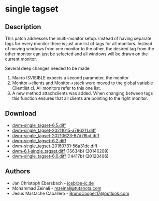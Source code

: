 single tagset
=============

Description
-----------
This patch addresses the multi-monitor setup. Instead of having separate tags
for every monitor there is just one list of tags for all monitors. Instead of
moving windows from one monitor to the other, the desired tag from the other
monitor can just be selected and all windows will be drawn on the current
monitor.

Several deep changes needed to be made:
1. Macro ISVISIBLE expects a second parameter, the monitor
2. Monitor->clients and Monitor->stack were moved to the global variable
   Clientlist cl. All monitors refer to this one list.
3. A new method attachclients was added. When changing between tags this
   function ensures that all clients are pointing to the right monitor.

Download
--------
* [dwm-single\_tagset-6.5.diff](dwm-single_tagset-6.5.diff)
* [dwm-single\_tagset-20211015-a786211.diff](dwm-single_tagset-20211015-a786211.diff)
* [dwm-single\_tagset-20210623-67d76bd.diff](dwm-single_tagset-20210623-67d76bd.diff)
* [dwm-single\_tagset-6.2.diff](dwm-single_tagset-6.2.diff)
* [dwm-single\_tagset-20160731-56a31dc.diff](dwm-single_tagset-20160731-56a31dc.diff)
* [dwm-6.1-single\_tagset.diff](dwm-6.1-single_tagset.diff) (16634b) (20140209)
* [dwm-single\_tagset-6.0.diff](dwm-single_tagset-6.0.diff) (14417b) (20120406)

Authors
-------
* Jan Christoph Ebersbach - <jceb@e-jc.de>
* Mohammad Zeinali - <mzeinali@tutanota.com>
* Jesus Mastache Caballero - <BrunoCooper17@outlook.com>
